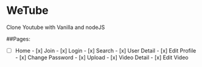 # WeTube

Clone Youtube with Vanilla and nodeJS

##Pages:

- [ ] Home - [x] Join - [x] Login - [x] Search - [x] User Detail - [x] Edit Profile - [x] Change Password - [x] Upload - [x] Video Detail - [x] Edit Video
